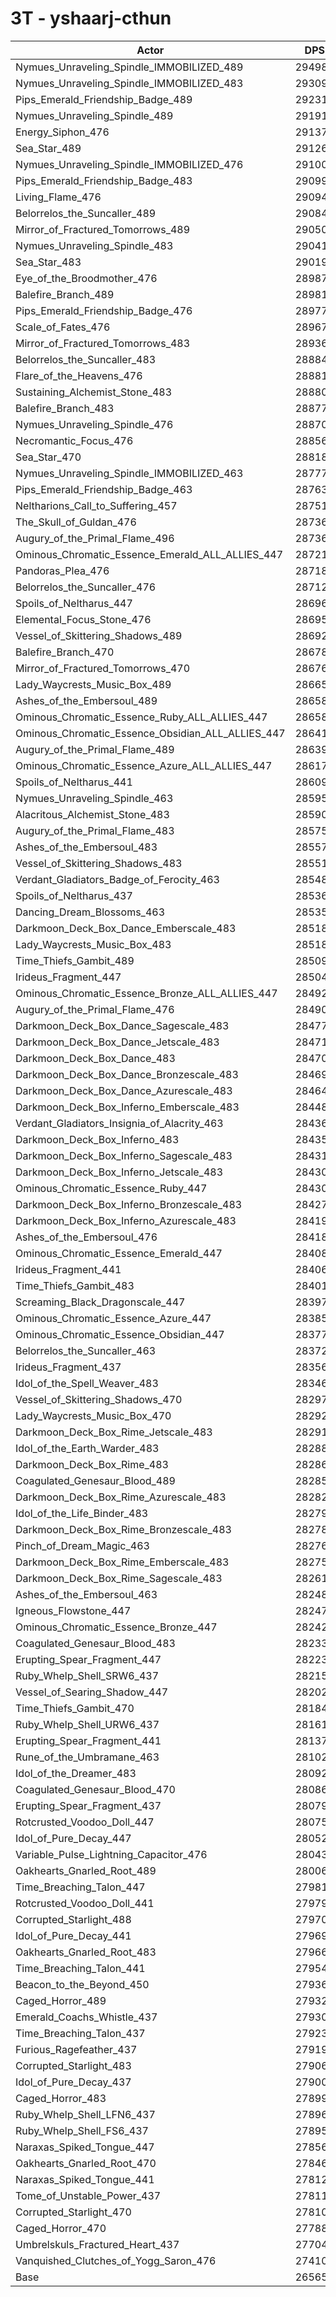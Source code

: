# 3T - yshaarj-cthun
| Actor | DPS | Increase |
|---|:---:|:---:|
|Nymues_Unraveling_Spindle_IMMOBILIZED_489|294986|11.04%|
|Nymues_Unraveling_Spindle_IMMOBILIZED_483|293097|10.33%|
|Pips_Emerald_Friendship_Badge_489|292310|10.03%|
|Nymues_Unraveling_Spindle_489|291917|9.88%|
|Energy_Siphon_476|291372|9.68%|
|Sea_Star_489|291269|9.64%|
|Nymues_Unraveling_Spindle_IMMOBILIZED_476|291005|9.54%|
|Pips_Emerald_Friendship_Badge_483|290994|9.54%|
|Living_Flame_476|290948|9.52%|
|Belorrelos_the_Suncaller_489|290846|9.48%|
|Mirror_of_Fractured_Tomorrows_489|290504|9.35%|
|Nymues_Unraveling_Spindle_483|290415|9.32%|
|Sea_Star_483|290197|9.24%|
|Eye_of_the_Broodmother_476|289870|9.11%|
|Balefire_Branch_489|289817|9.09%|
|Pips_Emerald_Friendship_Badge_476|289773|9.08%|
|Scale_of_Fates_476|289674|9.04%|
|Mirror_of_Fractured_Tomorrows_483|289360|8.92%|
|Belorrelos_the_Suncaller_483|288845|8.73%|
|Flare_of_the_Heavens_476|288819|8.72%|
|Sustaining_Alchemist_Stone_483|288807|8.71%|
|Balefire_Branch_483|288779|8.70%|
|Nymues_Unraveling_Spindle_476|288700|8.67%|
|Necromantic_Focus_476|288565|8.62%|
|Sea_Star_470|288187|8.48%|
|Nymues_Unraveling_Spindle_IMMOBILIZED_463|287775|8.33%|
|Pips_Emerald_Friendship_Badge_463|287634|8.27%|
|Neltharions_Call_to_Suffering_457|287510|8.23%|
|The_Skull_of_Guldan_476|287364|8.17%|
|Augury_of_the_Primal_Flame_496|287363|8.17%|
|Ominous_Chromatic_Essence_Emerald_ALL_ALLIES_447|287212|8.11%|
|Pandoras_Plea_476|287188|8.10%|
|Belorrelos_the_Suncaller_476|287127|8.08%|
|Spoils_of_Neltharus_447|286967|8.02%|
|Elemental_Focus_Stone_476|286955|8.02%|
|Vessel_of_Skittering_Shadows_489|286920|8.00%|
|Balefire_Branch_470|286784|7.95%|
|Mirror_of_Fractured_Tomorrows_470|286766|7.95%|
|Lady_Waycrests_Music_Box_489|286654|7.90%|
|Ashes_of_the_Embersoul_489|286583|7.88%|
|Ominous_Chromatic_Essence_Ruby_ALL_ALLIES_447|286580|7.88%|
|Ominous_Chromatic_Essence_Obsidian_ALL_ALLIES_447|286419|7.82%|
|Augury_of_the_Primal_Flame_489|286399|7.81%|
|Ominous_Chromatic_Essence_Azure_ALL_ALLIES_447|286170|7.72%|
|Spoils_of_Neltharus_441|286093|7.69%|
|Nymues_Unraveling_Spindle_463|285958|7.64%|
|Alacritous_Alchemist_Stone_483|285900|7.62%|
|Augury_of_the_Primal_Flame_483|285753|7.56%|
|Ashes_of_the_Embersoul_483|285578|7.50%|
|Vessel_of_Skittering_Shadows_483|285513|7.47%|
|Verdant_Gladiators_Badge_of_Ferocity_463|285480|7.46%|
|Spoils_of_Neltharus_437|285365|7.42%|
|Dancing_Dream_Blossoms_463|285352|7.41%|
|Darkmoon_Deck_Box_Dance_Emberscale_483|285183|7.35%|
|Lady_Waycrests_Music_Box_483|285181|7.35%|
|Time_Thiefs_Gambit_489|285097|7.32%|
|Irideus_Fragment_447|285043|7.30%|
|Ominous_Chromatic_Essence_Bronze_ALL_ALLIES_447|284926|7.25%|
|Augury_of_the_Primal_Flame_476|284904|7.25%|
|Darkmoon_Deck_Box_Dance_Sagescale_483|284774|7.20%|
|Darkmoon_Deck_Box_Dance_Jetscale_483|284719|7.18%|
|Darkmoon_Deck_Box_Dance_483|284707|7.17%|
|Darkmoon_Deck_Box_Dance_Bronzescale_483|284694|7.17%|
|Darkmoon_Deck_Box_Dance_Azurescale_483|284644|7.15%|
|Darkmoon_Deck_Box_Inferno_Emberscale_483|284487|7.09%|
|Verdant_Gladiators_Insignia_of_Alacrity_463|284366|7.04%|
|Darkmoon_Deck_Box_Inferno_483|284358|7.04%|
|Darkmoon_Deck_Box_Inferno_Sagescale_483|284310|7.02%|
|Darkmoon_Deck_Box_Inferno_Jetscale_483|284305|7.02%|
|Ominous_Chromatic_Essence_Ruby_447|284300|7.02%|
|Darkmoon_Deck_Box_Inferno_Bronzescale_483|284272|7.01%|
|Darkmoon_Deck_Box_Inferno_Azurescale_483|284195|6.98%|
|Ashes_of_the_Embersoul_476|284187|6.98%|
|Ominous_Chromatic_Essence_Emerald_447|284082|6.94%|
|Irideus_Fragment_441|284065|6.93%|
|Time_Thiefs_Gambit_483|284018|6.91%|
|Screaming_Black_Dragonscale_447|283973|6.89%|
|Ominous_Chromatic_Essence_Azure_447|283856|6.85%|
|Ominous_Chromatic_Essence_Obsidian_447|283771|6.82%|
|Belorrelos_the_Suncaller_463|283726|6.80%|
|Irideus_Fragment_437|283560|6.74%|
|Idol_of_the_Spell_Weaver_483|283462|6.70%|
|Vessel_of_Skittering_Shadows_470|282974|6.52%|
|Lady_Waycrests_Music_Box_470|282925|6.50%|
|Darkmoon_Deck_Box_Rime_Jetscale_483|282913|6.50%|
|Idol_of_the_Earth_Warder_483|282886|6.49%|
|Darkmoon_Deck_Box_Rime_483|282864|6.48%|
|Coagulated_Genesaur_Blood_489|282859|6.48%|
|Darkmoon_Deck_Box_Rime_Azurescale_483|282820|6.46%|
|Idol_of_the_Life_Binder_483|282794|6.45%|
|Darkmoon_Deck_Box_Rime_Bronzescale_483|282781|6.45%|
|Pinch_of_Dream_Magic_463|282768|6.44%|
|Darkmoon_Deck_Box_Rime_Emberscale_483|282750|6.43%|
|Darkmoon_Deck_Box_Rime_Sagescale_483|282610|6.38%|
|Ashes_of_the_Embersoul_463|282486|6.33%|
|Igneous_Flowstone_447|282470|6.33%|
|Ominous_Chromatic_Essence_Bronze_447|282425|6.31%|
|Coagulated_Genesaur_Blood_483|282339|6.28%|
|Erupting_Spear_Fragment_447|282239|6.24%|
|Ruby_Whelp_Shell_SRW6_437|282154|6.21%|
|Vessel_of_Searing_Shadow_447|282021|6.16%|
|Time_Thiefs_Gambit_470|281843|6.09%|
|Ruby_Whelp_Shell_URW6_437|281611|6.01%|
|Erupting_Spear_Fragment_441|281377|5.92%|
|Rune_of_the_Umbramane_463|281027|5.79%|
|Idol_of_the_Dreamer_483|280927|5.75%|
|Coagulated_Genesaur_Blood_470|280860|5.72%|
|Erupting_Spear_Fragment_437|280792|5.70%|
|Rotcrusted_Voodoo_Doll_447|280755|5.68%|
|Idol_of_Pure_Decay_447|280529|5.60%|
|Variable_Pulse_Lightning_Capacitor_476|280432|5.56%|
|Oakhearts_Gnarled_Root_489|280060|5.42%|
|Time_Breaching_Talon_447|279813|5.33%|
|Rotcrusted_Voodoo_Doll_441|279795|5.32%|
|Corrupted_Starlight_488|279703|5.29%|
|Idol_of_Pure_Decay_441|279690|5.28%|
|Oakhearts_Gnarled_Root_483|279661|5.27%|
|Time_Breaching_Talon_441|279548|5.23%|
|Beacon_to_the_Beyond_450|279364|5.16%|
|Caged_Horror_489|279326|5.15%|
|Emerald_Coachs_Whistle_437|279306|5.14%|
|Time_Breaching_Talon_437|279231|5.11%|
|Furious_Ragefeather_437|279190|5.09%|
|Corrupted_Starlight_483|279060|5.05%|
|Idol_of_Pure_Decay_437|279006|5.03%|
|Caged_Horror_483|278990|5.02%|
|Ruby_Whelp_Shell_LFN6_437|278962|5.01%|
|Ruby_Whelp_Shell_FS6_437|278954|5.01%|
|Naraxas_Spiked_Tongue_447|278569|4.86%|
|Oakhearts_Gnarled_Root_470|278468|4.82%|
|Naraxas_Spiked_Tongue_441|278121|4.69%|
|Tome_of_Unstable_Power_437|278114|4.69%|
|Corrupted_Starlight_470|278108|4.69%|
|Caged_Horror_470|277887|4.60%|
|Umbrelskuls_Fractured_Heart_437|277044|4.29%|
|Vanquished_Clutches_of_Yogg_Saron_476|274108|3.18%|
|Base|265657|0.00%|
